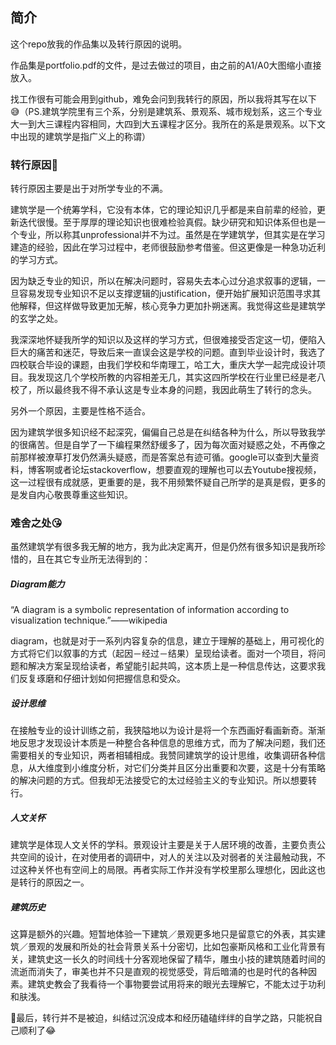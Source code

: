 ## 简介

这个repo放我的作品集以及转行原因的说明。

作品集是portfolio.pdf的文件，是过去做过的项目，由之前的A1/A0大图缩小直接放入。

找工作很有可能会用到github，难免会问到我转行的原因，所以我将其写在以下😅（PS.建筑学院里有三个系，分别是建筑系、景观系、城市规划系，这三个专业大一到大三课程内容相同，大四到大五课程才区分。我所在的系是景观系。以下文中出现的建筑学是指广义上的称谓）

### 转行原因🤔

转行原因主要是出于对所学专业的不满。

建筑学是一个统筹学科，它没有本体，它的理论知识几乎都是来自前辈的经验，更新迭代很慢。至于厚厚的理论知识也很难检验真假。缺少研究和知识体系但也是一个专业，所以称其unprofessional并不为过。虽然是在学建筑学，但其实是在学习建造的经验，因此在学习过程中，老师很鼓励参考借鉴。但这更像是一种急功近利的学习方式。

因为缺乏专业的知识，所以在解决问题时，容易失去本心过分追求叙事的逻辑，一旦容易发现专业知识不足以支撑逻辑的justification，便开始扩展知识范围寻求其他解释，但这样做导致更加无解，核心竞争力更加扑朔迷离。我觉得这些是建筑学的玄学之处。

我深深地怀疑我所学的知识以及这样的学习方式，但很难接受否定这一切，便陷入巨大的痛苦和迷茫，导致后来一直误会这是学校的问题。直到毕业设计时，我选了四校联合毕设的课题，由我们学校和华南理工，哈工大，重庆大学一起完成设计项目。我发现这几个学校所教的内容相差无几，其实这四所学校在行业里已经是老八校了，所以最终我不得不承认这是专业本身的问题，我因此萌生了转行的念头。

另外一个原因，主要是性格不适合。

因为建筑学很多知识经不起深究，偏偏自己总是在纠结各种为什么，所以导致我学的很痛苦。但是自学了一下编程果然舒缓多了，因为每次面对疑惑之处，不再像之前那样被潦草打发仍然满头疑惑，而是答案总有迹可循。google可以查到大量资料，博客啊或者论坛stackoverflow，想要直观的理解也可以去Youtube搜视频，这一过程很有成就感，更重要的是，我不用频繁怀疑自己所学的是真是假，更多的是发自内心敬畏尊重这些知识。

### 难舍之处😘

虽然建筑学有很多我无解的地方，我为此决定离开，但是仍然有很多知识是我所珍惜的，且在其它专业所无法得到的：

##### Diagram能力

“A diagram is a symbolic representation of information according to visualization technique.”——wikipedia

diagram，也就是对于一系列内容复杂的信息，建立于理解的基础上，用可视化的方式将它们以叙事的方式（起因－经过－结果）呈现给读者。面对一个项目，将问题和解决方案呈现给读者，希望能引起共鸣，这本质上是一种信息传达，这要求我们反复琢磨和仔细计划如何把握信息和受众。

##### 设计思维

在接触专业的设计训练之前，我狭隘地以为设计是将一个东西画好看画新奇。渐渐地反思才发现设计本质是一种整合各种信息的思维方式，而为了解决问题，我们还需要相关的专业知识，两者相辅相成。我赞同建筑学的设计思维，收集调研各种信息，从大维度到小维度分析，对它们分类并且区分出重要和次要，这是十分有策略的解决问题的方式。但我却无法接受它的太过经验主义的专业知识。所以想要转行。

##### 人文关怀

建筑学是体现人文关怀的学科。景观设计主要是关于人居环境的改善，主要负责公共空间的设计，在对使用者的调研中，对人的关注以及对弱者的关注最触动我，不过这种关怀也有空间上的局限。再者实际工作并没有学校里那么理想化，因此这也是转行的原因之一。

##### 建筑历史

这算是额外的兴趣。短暂地体验一下建筑／景观更多地只是留意它的外表，其实建筑／景观的发展和所处的社会背景关系十分密切，比如包豪斯风格和工业化背景有关，建筑史这一长久的时间线十分客观地保留了精华，雕虫小技的建筑随着时间的流逝而消失了，审美也并不只是直观的视觉感受，背后暗涌的也是时代的各种因素。建筑史教会了我看待一个事物要尝试用将来的眼光去理解它，不能太过于功利和肤浅。





👀最后，转行并不是被迫，纠结过沉没成本和经历磕磕绊绊的自学之路，只能祝自己顺利了😂
